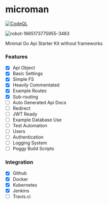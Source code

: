 # microman

[![CodeQL](https://github.com/Byte-Cats/microman/actions/workflows/codeql.yml/badge.svg)](https://github.com/Byte-Cats/microman/actions/workflows/codeql.yml)

![robot-1665173775955-3483](https://user-images.githubusercontent.com/55233091/194646103-6c33ee05-913c-4dba-9ee6-257ff4383d9b.jpg)

Minimal Go Api Starter Kit without frameworks

### Features
- [x] Api Object
- [x] Basic Settings
- [x] Simple FS
- [x] Heavily Commentated
- [x] Example Routes
- [x] Sub-routing
- [ ] Auto Generated Api Docs
- [ ] Redirect
- [ ] JWT Ready
- [ ] Example Database Use
- [ ] Test Automation
- [ ] Users
- [ ] Authentication
- [ ] Logging System
- [ ] Poggy Build Scripts

### Integration
- [x] Github
- [x] Docker
- [x] Kubernetes
- [x] Jenkins
- [ ] Travis.ci
